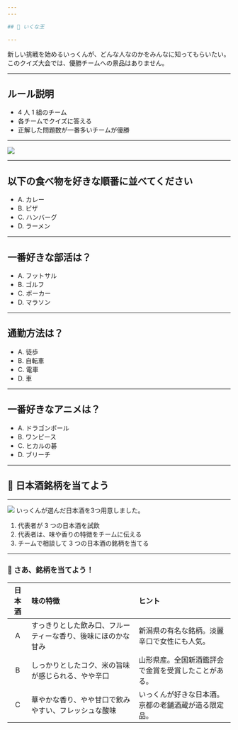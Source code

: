 ```yaml
---
---

## 👑 いくな王

---
```


新しい挑戦を始めるいっくんが、どんな人なのかをみんなに知ってもらいたい。 
このクイズ大会では、優勝チームへの景品はありません。  

---

## ルール説明

- 4 人 1 組のチーム
- 各チームでクイズに答える
- 正解した問題数が一番多いチームが優勝

---

<img src="/room.png" class="w-[800px] h-auto rounded-lg">

---

## 以下の食べ物を好きな順番に並べてください

- A. カレー
- B. ピザ
- C. ハンバーグ
- D. ラーメン

---

## 一番好きな部活は？

- A. フットサル
- B. ゴルフ
- C. ポーカー
- D. マラソン

---

## 通勤方法は？

- A. 徒歩
- B. 自転車
- C. 電車
- D. 車

---

## 一番好きなアニメは？

- A. ドラゴンボール
- B. ワンピース
- C. ヒカルの碁
- D. ブリーチ

---

## 🍶 日本酒銘柄を当てよう

---


<div>
<div class="font-bold text-[45px]">
<img src="/profile.jpeg" class="w-[180px] h-auto">
いっくんが選んだ日本酒を3つ用意しました。</div>
<ol>
  <li>代表者が 3 つの日本酒を試飲</li>
  <li>代表者は、味や香りの特徴をチームに伝える</li>
  <li>チームで相談して 3 つの日本酒の銘柄を当てる</li>
</ol>
</div>

---

### 🍶 さあ、銘柄を当てよう！

| 日本酒 | 味の特徴                                                                 | ヒント                                                         |
|:------:|:------------------------------------------------------------------------|:---------------------------------------------------------------|
|   A    | すっきりとした飲み口、フルーティーな香り、後味にほのかな甘み             | 新潟県の有名な銘柄。淡麗辛口で女性にも人気。                   |
|   B    | しっかりとしたコク、米の旨味が感じられる、やや辛口                       | 山形県産。全国新酒鑑評会で金賞を受賞したことがある。           |
|   C    | 華やかな香り、やや甘口で飲みやすい、フレッシュな酸味                     | いっくんが好きな日本酒。京都の老舗酒蔵が造る限定品。           |

